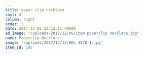 ```yaml
---
title: paper clip necklace
cost: 4
column: right
order: 3
date: 2017-12-05 22:12:11 +0000
ad_image: "/uploads/2017/12/06/item paperclip necklace.jpg"
name: Paperclip Necklace
image: "/uploads/2017/12/13/HEL_4878-1.jpg"
item_id: 105
---
```

